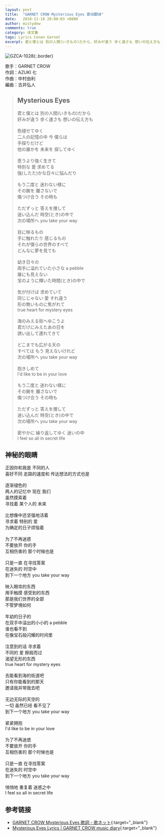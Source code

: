```yaml
---
layout: post
title:  "GARNET CROW Mysterious Eyes 歌词翻译"
date:   2018-11-18 20:00:03 +0800
author: mistydew
comments: true
category: 译文集
tags: Lyrics Conan Garnet
excerpt: 君と僕とは 別の人間(いきもの)だから、好みが違う 歩く速さも 想いの伝え方も。
---
```

![GZCA-1028](https://crowsub.github.io/images/discography/single/GZCA-1028.jpg){:.border}

歌手：GARNET CROW<br>
作詞：AZUKI 七<br>
作曲：中村由利<br>
編曲：古井弘人

<blockquote class="lyric-original">
  <h2>Mysterious Eyes</h2>
  <p>
    君と僕とは 別の人間(いきもの)だから<br>
    好みが違う 歩く速さも 想いの伝え方も<br>
    <br>
    色褪せてゆく<br>
    二人の記憶の中 今 僕らは<br>
    手探りだけど<br>
    他の誰かを 未来を 探してゆく<br>
    <br>
    思うより強く生きて<br>
    特別な 愛 求めてる<br>
    強(したた)かな日々に悩んだり<br>
    <br>
    もう二度と 迷わない様に<br>
    その腕を 離さないで<br>
    傷つけ合う その時も<br>
    <br>
    ただずっと 答えを捜して<br>
    迷い込んだ 時空(とき)の中で<br>
    次の場所へ you take your way<br>
    <br>
    目に映るもの<br>
    手に触れたり 感じるもの<br>
    それが僕らの世界のすべて<br>
    どんなに夢を見ても<br>
    <br>
    幼き日々の<br>
    両手に溢れていた小さな a pebble<br>
    誰にも見えない<br>
    宝のように輝いた時間(とき)の中で<br>
    <br>
    気が付けば 求めていて<br>
    同じじゃない 愛 すれ違う<br>
    形の無いものに焦がれて<br>
    true heart for mystery eyes<br>
    <br>
    海のみえる街へゆこうよ<br>
    君だけにみえたあの日を<br>
    誘い出して連れてきて<br>
    <br>
    どこまでも広がる天の<br>
    すべては もう 見えないけれど<br>
    次の場所へ you take your way<br>
    <br>
    抱きしめて<br>
    I'd like to be in your love<br>
    <br>
    もう二度と 迷わない様に<br>
    その腕を 離さないで<br>
    傷つけ合う その時も<br>
    <br>
    ただずっと 答えを捜して<br>
    迷い込んだ 時空(とき)の中で<br>
    次の場所へ you take your way<br>
    <br>
    密やかに 繰り返してゆく 迷いの中<br>
    I feel so all in secret life
  </p>
</blockquote>

<div class="lyric-translation">
  <h2>神秘的眼睛</h2>
  <p>
    正因你和我是 不同的人<br>
    喜好不同 走路的速度和 传达想法的方式也是<br>
    <br>
    逐渐褪色的<br>
    两人的记忆中 现在 我们<br>
    虽然摸索着<br>
    寻找着 某个人的 未来<br>
    <br>
    比想像中还坚强地活着<br>
    寻求着 特别的 爱<br>
    为确定的日子烦恼着<br>
    <br>
    为了不再迷惑<br>
    不要放开 你的手<br>
    互相伤害的 那个时候也是<br>
    <br>
    只是一直 在寻找答案<br>
    在迷失的 时空中<br>
    到下一个地方 you take your way<br>
    <br>
    映入眼帘的东西<br>
    用手触摸 感受到的东西<br>
    那是我们世界的全部<br>
    不管梦境如何<br>
    <br>
    年幼的日子的<br>
    在双手中溢出的小小的 a pebble<br>
    谁也看不到<br>
    在像宝石般闪耀的时间里<br>
    <br>
    注意到的话 寻求着<br>
    不同的 爱 擦肩而过<br>
    渴望无形的东西<br>
    true heart for mystery eyes<br>
    <br>
    去能看到海的街道吧<br>
    只有你能看到的那天<br>
    邀请我并带我去吧<br>
    <br>
    无边无际的天空的<br>
    一切 虽然已经 看不见了<br>
    到下一个地方 you take your way<br>
    <br>
    紧紧拥抱<br>
    I'd like to be in your love<br>
    <br>
    为了不再迷惑<br>
    不要放开 你的手<br>
    互相伤害的 那个时候也是<br>
    <br>
    只是一直 在寻找答案<br>
    在迷失的 时空中<br>
    到下一个地方 you take your way<br>
    <br>
    悄悄地 重复着 迷惑之中<br>
    I feel so all in secret life
  </p>
</div>

## 参考链接

* [GARNET CROW Mysterious Eyes 歌詞 - 歌ネット](https://www.uta-net.com/song/14347/){:target="_blank"}
* [Mysterious Eyes Lyrics \| GARNET CROW music diary](https://crowsub.github.io/lyrics/original/Mysterious%20Eyes.html){:target="_blank"}
